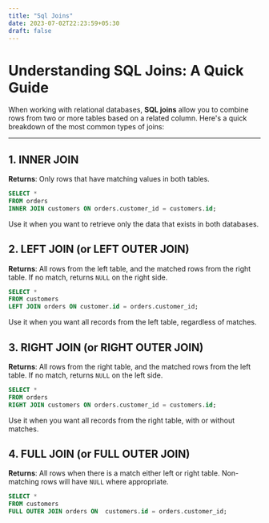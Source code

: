 ```yaml
---
title: "Sql Joins"
date: 2023-07-02T22:23:59+05:30
draft: false
---
```


# Understanding SQL Joins: A Quick Guide

When working with relational databases, **SQL joins** allow you to combine rows from two or more tables based on a related column. Here's a quick breakdown of the most common types of joins:

---

## 1. INNER JOIN

**Returns**: Only rows that have matching values in both tables.

```sql
SELECT *
FROM orders
INNER JOIN customers ON orders.customer_id = customers.id;
```
Use it when you want to retrieve only the data that exists in both databases.

## 2. LEFT JOIN (or LEFT OUTER JOIN)

**Returns**: All rows from the left table, and the matched rows from the right table. If no match, returns `NULL` on the right side.

```sql
SELECT *
FROM customers
LEFT JOIN orders ON customer.id = orders.customer_id;
```
Use it when you want all records from the left table, regardless of matches.

## 3. RIGHT JOIN (or RIGHT OUTER JOIN)
**Returns**: All rows from the right table, and the matched rows from the left table. If no match, returns `NULL` on the left side.

```sql
SELECT *
FROM orders
RIGHT JOIN customers ON orders.customer_id = customers.id;
```
Use it when you want all records from the right table, with or without matches.

## 4. FULL JOIN (or FULL OUTER JOIN)
**Returns**: All rows when there is a match either left or right table. Non-matching rows will have `NULL` where appropriate.

```sql
SELECT *
FROM customers
FULL OUTER JOIN orders ON  customers.id = orders.customer_id;
```